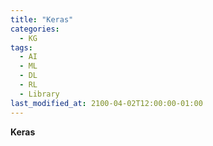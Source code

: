 ```yaml
---
title: "Keras"
categories:
  - KG
tags:
  - AI
  - ML
  - DL
  - RL
  - Library
last_modified_at: 2100-04-02T12:00:00-01:00
---
```


**Keras** 